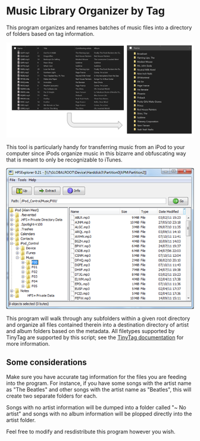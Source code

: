 # Music Library Organizer by Tag

This program organizes and renames batches of music files into a directory of folders based on tag information.

![before and after](./images/before_and_after.png)

This tool is particularly handy for transferring music from an iPod to your computer since iPods organize music in this bizarre and obfuscating way that is meant to only be recognizable to iTunes. 

![ipod file system](./images/ipod_file_system.png)

This program will walk through any subfolders within a given root directory and organize all files contained therein into a destination directory of artist and album folders based on the metadata. All filetypes supported by TinyTag are supported by this script; see the [TinyTag documentation](https://pypi.org/project/tinytag/) for more information.

## Some considerations

Make sure you have accurate tag information for the files you are feeding into the program. For instance, if you have some songs with the artist name as "The Beatles" and other songs with the artist name as "Beatles", this will create two separate folders for each. 

Songs with no artist information will be dumped into a folder called "~ No artist" and songs with no album information will be plopped directly into the artist folder.

Feel free to modify and resdistribute this program however you wish.